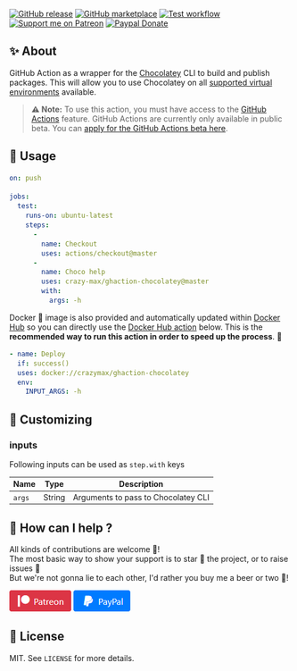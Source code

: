 [![GitHub release](https://img.shields.io/github/release/crazy-max/ghaction-chocolatey.svg?style=flat-square)](https://github.com/crazy-max/ghaction-chocolatey/releases/latest)
[![GitHub marketplace](https://img.shields.io/badge/marketplace-chocolatey--cli-blue?logo=github&style=flat-square)](https://github.com/marketplace/actions/chocolatey-cli)
[![Test workflow](https://github.com/crazy-max/ghaction-chocolatey/workflows/test/badge.svg)](https://github.com/crazy-max/ghaction-chocolatey/actions)
[![Support me on Patreon](https://img.shields.io/badge/donate-patreon-f96854.svg?logo=patreon&style=flat-square)](https://www.patreon.com/crazymax) 
[![Paypal Donate](https://img.shields.io/badge/donate-paypal-00457c.svg?logo=paypal&style=flat-square)](https://www.paypal.me/crazyws)

## ✨ About

GitHub Action as a wrapper for the [Chocolatey](https://chocolatey.org/) CLI to build and publish packages. This will allow you to use Chocolatey on all [supported virtual environments](https://help.github.com/en/articles/virtual-environments-for-github-actions#supported-virtual-environments-and-hardware-resources) available.

> **:warning: Note:** To use this action, you must have access to the [GitHub Actions](https://github.com/features/actions) feature. GitHub Actions are currently only available in public beta. You can [apply for the GitHub Actions beta here](https://github.com/features/actions/signup/).

## 🚀 Usage

```yaml
on: push

jobs:
  test:
    runs-on: ubuntu-latest
    steps:
      -
        name: Checkout
        uses: actions/checkout@master
      -
        name: Choco help
        uses: crazy-max/ghaction-chocolatey@master
        with:
          args: -h
```

Docker :whale: image is also provided and automatically updated within [Docker Hub](https://hub.docker.com/r/crazymax/ghaction-chocolatey/tags) so you can directly use the [Docker Hub action](https://help.github.com/en/articles/workflow-syntax-for-github-actions#example-using-a-docker-hub-action) below.
This is the **recommended way to run this action in order to speed up the process**. :rocket:

```yaml
- name: Deploy
  if: success()
  uses: docker://crazymax/ghaction-chocolatey
  env:
    INPUT_ARGS: -h
```

## 💅 Customizing

### inputs

Following inputs can be used as `step.with` keys

| Name            | Type    | Description                           |
|-----------------|---------|---------------------------------------|
| `args`          | String  | Arguments to pass to Chocolatey CLI   |

## 🤝 How can I help ?

All kinds of contributions are welcome :raised_hands:!<br />
The most basic way to show your support is to star :star2: the project, or to raise issues :speech_balloon:<br />
But we're not gonna lie to each other, I'd rather you buy me a beer or two :beers:!

[![Support me on Patreon](.res/patreon.png)](https://www.patreon.com/crazymax) 
[![Paypal Donate](.res/paypal.png)](https://www.paypal.me/crazyws)

## 📝 License

MIT. See `LICENSE` for more details.
